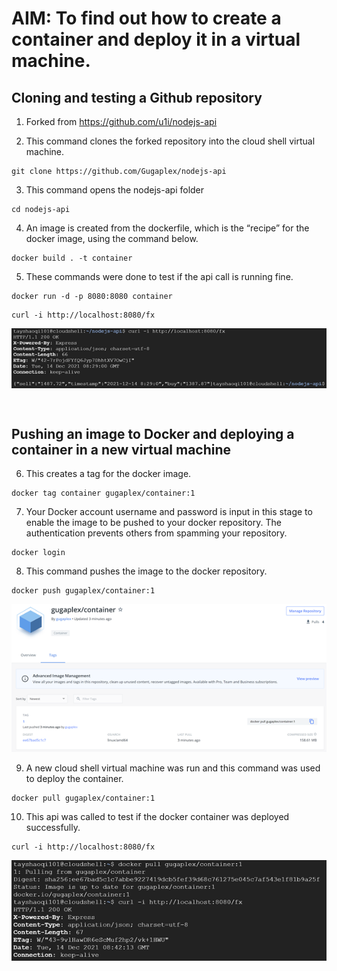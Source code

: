 <h1>AIM: To find out how to create a container and deploy it in a virtual machine.</h1>

## Cloning and testing a Github repository
1. Forked from https://github.com/u1i/nodejs-api


2. This command clones the forked repository into the cloud shell virtual machine. 
```
git clone https://github.com/Gugaplex/nodejs-api
```

3. This command opens the nodejs-api folder
```
cd nodejs-api
```

4. An image is created from the dockerfile, which is the “recipe” for the docker image, using the command below.
```
docker build . -t container
```

5. These commands were done to test if the api call is running fine. 
```
docker run -d -p 8080:8080 container
```
```
curl -i http://localhost:8080/fx
```
<p align="center">
  <img src="https://raw.githubusercontent.com/Gugaplex/nodejs-api/master/Picture1.png" align="center"></img>
</p>

</br>

## Pushing an image to Docker and deploying a container in a new virtual machine
6. This creates a tag for the docker image.
```
docker tag container gugaplex/container:1
```

7. Your Docker account username and password is input in this stage to enable the image to be pushed to your docker repository.
The authentication prevents others from spamming your repository.
```
docker login
```

8. This command pushes the image to the docker repository. 
```
docker push gugaplex/container:1
``` 
<p align="center">
  <img src="https://raw.githubusercontent.com/Gugaplex/nodejs-api/master/Picture2.png"></img>
</p>

9. A new cloud shell virtual machine was run and this command was used to deploy the container.
```
docker pull gugaplex/container:1
```

10. This api was called to test if the docker container was deployed successfully. 
```
curl -i http://localhost:8080/fx
```
<p align="center">
  <img src="https://raw.githubusercontent.com/Gugaplex/nodejs-api/master/Picture3.png"></img>
</p>

